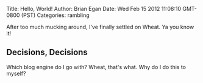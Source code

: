 Title: Hello, World!
Author: Brian Egan
Date: Wed Feb 15 2012 11:08:10 GMT-0800 (PST)
Categories: rambling

After too much mucking around, I've finally settled on Wheat. Ya you know it!

## Decisions, Decisions

Which blog engine do I go with? Wheat, that's what. Why do I do this to myself?

